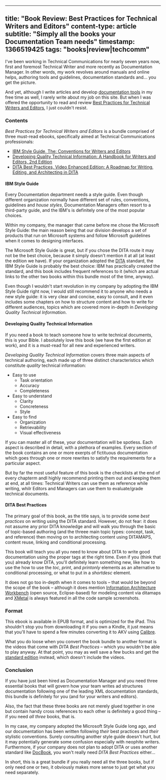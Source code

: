 -----
title: "Book Review: Best Practices for Technical Writers and Editors"
content-type: article
subtitle: "Simply all the books your Documentation Team needs"
timestamp: 1366519425
tags: "books|review|techcomm"
-----

I've been working in Technical Communications for nearly seven years now, first and foremost Technical Writer and more recently as Documentation Manager. In other words, my work revolves around manuals and online helps, authoring tools and guidelines, documentation standards and… you get the picture. 

And yet, although I write articles and develop [documentation tools](/gliph/) in my free time as well, I rarely write about my job on this site. But when I was offered the opportunity to read and review [Best Practices for Technical Writers and Editors](http://www.informit.com/store/best-practices-for-technical-writers-and-editors-video-9780132929660), I just couldn't resist.


### Contents

*Best Practices for Technical Writers and Editors* is a bundle comprised of three must-read ebooks, specifically aimed at Technical Communications professionals:

* [IBM Style Guide, The: Conventions for Writers and Editors](http://www.informit.com/store/ibm-style-guide-conventions-for-writers-and-editors-9780132101301)
* [Developing Quality Technical Information: A Handbook for Writers and Editors, 2nd Edition](http://www.informit.com/store/developing-quality-technical-information-a-handbook-9780131477490)
* [DITA Best Practices, Video Enhanced Edition: A Roadmap for Writing, Editing, and Architecting in DITA](http://www.informit.com/store/dita-best-practices-video-enhanced-edition-a-roadmap-9780132929646)


#### IBM Style Guide

Every Documentation department needs a style guide. Even though different organization normally have different set of rules, conventions, guidelines and *house styles*, Documentation Managers often resort to a third-party guide, and the IBM's is definitely one of the most popular choices.

Within my company, the manager that came before me chose the Microsoft Style Guide: the main reason being that our division develops a set of products that run on Microsoft systems and follow Microsoft guidelines when it comes to designing interfaces. 

The Microsoft Style Guide is great, but if you chose the DITA route it may not be the best choice, because it simply doesn't mention it at all (at least the edition we have). If your organization adopted the [DITA](http://dita.xml.org/) standard, the IBM Style Guide is probably the best choice: IBM has practically created the standard, and this book includes frequent references to it (which are actual links to the other two books within this bundle most of the time, anyway).

Even though I wouldn't start revolution in my company by adopting the IBM Style Guide right now, I would still recommend it to anyone who needs a new style guide: it is very clear and concise, easy to consult, and it even includes some chapters on how to structure content and how to write for different audiences, topics which are covered more in-depth in *Developing Quality Technical Information*.


#### Developing Quality Technical Information

If you need a book to teach someone how to write technical documents, this is your Bible. I absolutely love this book (we have the first edition at work), and it is a must-read for all new and experienced writers.

*Developing Quality Technical Information* covers three main aspects of technical authoring, each made up of three distinct characteristics which constitute _quality_ technical information:

* Easy to use
  * Task orientation
  * Accuracy
  * Completeness
* Easy to understand
  * Clarity
  * Concreteness
  * Style
* Easy to find
  * Organization
  * Retrievability
  * Visual effectiveness
  
If you can master all of these, your documentation will be spotless. Each aspect is described in detail, with a plethora of examples. Every section of the book contains an one or more exerpts of fictituous documentation which goes through one or more rewrites to satisfy the requirements for a particular aspect. 

But by far the most useful feature of this book is the checklists at the end of every chapterm andI highly recommend printing them out and keeping them at end, at all times: Technical Writers can use them as reference while writing, whilr Editors and Managers can use them to evaluate/grade technical documents.


#### DITA Best Practices 

The primary goal of this book, as the title says, is to provide some *best practices* on writing using the DITA standard. However, do not fear: it does not assume any prior DITA knowledge and will walk you through the basic of topic-based authoring (and the threee main topic types: concept, task, and reference) then moving on to architecting content using DITAMAPS, content reuse, linking and conditional processing. 

This book will teach you all you need to know about DITA to write good documentation using the proper tags at the right time. Even if you (think that you) already know DITA, you'll definitely learn something new, like how to use the how to use the *toc*, *print*, and *printonly* elements as an alternative to conditional processing, or what to put in a *shortdesc* element.

It does not go too in-depth when it comes to tools &ndash; that would be beyond the scope of the book &ndash; although it does mention [Information Architecture Workbench](http://www14.software.ibm.com/webapp/download/preconfig.jsp?id=2009-09-02+13:57:13.308214R&S_TACT=&S_CMP=) (open source, Eclipse-based) for modeling content via ditamaps and [XMetal](http://xmetal.com/) is always featured in all the code sample screenshots.

### Format

This ebook is available in EPUB format, and is optimized for the iPad. This shouldn't stop you from downloading it if you own a Kindle, it just means that you'll have to spend a few minutes converting it to AKV using [Calibre](http://calibre-ebook.com/).

What you do loose when you convert the book bundle to another format is the videos that come with *DITA Best Practices* &ndash; which you wouldn't be able to play anyway. At that point, you may as well save a few bucks and get the [standard edition](http://www.informit.com/store/best-practices-for-technical-writers-and-editors-collection-9780132929653) instead, which doesn't include the videos.


### Conclusion

If you have just been hired as Documentation Manager and you need three essential books that will govern how your team writes ad structures documentation following one of the leading XML documentation standards, this bundle is definitely for you (and for your writers and editors).

Also, the fact that these three books are not merely glued together in one but contain handy cross references to each other is definitely a good thing &ndash; if you need *all three* books, that is. 

In my case, my company adopted the Microsoft Style Guide long ago, and our documentation has been written following *their* best practices and *their* stylistic conventions. Surely consulting another style guide doesn't hurt, but it may potentially generate some confusion especially with neophite writers. Furthermore, if your company does not plan to adopt DITA or uses another standard like [DocBook](http://www.docbook.org/), you won't really need *DITA Best Practices* either…

In short, this is a great bundle if you really need all the three books, but if only need one or two, it obviously makes more sense to just get what you need separately.





